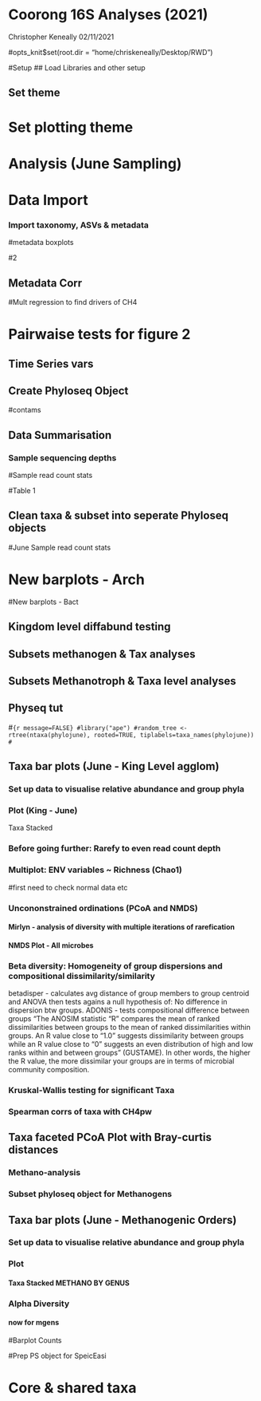 Coorong 16S Analyses (2021)
================
Christopher Keneally
02/11/2021

\#opts_knit\$set(root.dir = “home/chriskeneally/Desktop/RWD”)

\#Setup \## Load Libraries and other setup

## Set theme

# Set plotting theme

# Analysis (June Sampling)

# Data Import

### Import taxonomy, ASVs & metadata

\#metadata boxplots

\#2

## Metadata Corr

\#Mult regression to find drivers of CH4

# Pairwaise tests for figure 2

## Time Series vars

## Create Phyloseq Object

\#contams

## Data Summarisation

### Sample sequencing depths

\#Sample read count stats

\#Table 1

## Clean taxa & subset into seperate Phyloseq objects

\#June Sample read count stats

# New barplots - Arch

\#New barplots - Bact

## Kingdom level diffabund testing

## Subsets methanogen & Tax analyses

## Subsets Methanotroph & Taxa level analyses

## Physeq tut

\#`{r message=FALSE} #library("ape") #random_tree <- rtree(ntaxa(phylojune), rooted=TRUE, tiplabels=taxa_names(phylojune)) #`

## Taxa bar plots (June - King Level agglom)

### Set up data to visualise relative abundance and group phyla

### Plot (King - June)

Taxa Stacked

### Before going further: Rarefy to even read count depth

### Multiplot: ENV variables ~ Richness (Chao1)

\#first need to check normal data etc

### Uncononstrained ordinations (PCoA and NMDS)

#### Mirlyn - analysis of diversity with multiple iterations of rarefication

#### NMDS Plot - All microbes

### Beta diversity: Homogeneity of group dispersions and compositional dissimilarity/similarity

betadisper - calculates avg distance of group members to group centroid
and ANOVA then tests agains a null hypothesis of: No difference in
dispersion btw groups. ADONIS - tests compositional difference between
groups “The ANOSIM statistic “R” compares the mean of ranked
dissimilarities between groups to the mean of ranked dissimilarities
within groups. An R value close to “1.0” suggests dissimilarity between
groups while an R value close to “0” suggests an even distribution of
high and low ranks within and between groups” (GUSTAME). In other words,
the higher the R value, the more dissimilar your groups are in terms of
microbial community composition.

### Kruskal-Wallis testing for significant Taxa

### Spearman corrs of taxa with CH4pw

## Taxa faceted PCoA Plot with Bray-curtis distances

### Methano-analysis

### Subset phyloseq object for Methanogens

## Taxa bar plots (June - Methanogenic Orders)

### Set up data to visualise relative abundance and group phyla

### Plot

#### Taxa Stacked METHANO BY GENUS

### Alpha Diversity

#### now for mgens

\#Barplot Counts

\#Prep PS object for SpeicEasi

# Core & shared taxa
